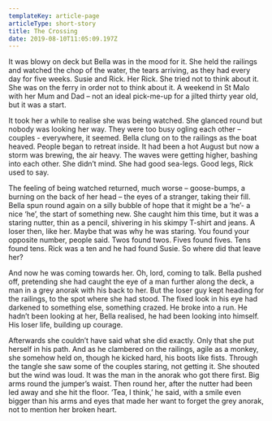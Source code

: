 ```yaml
---
templateKey: article-page
articleType: short-story
title: The Crossing
date: 2019-08-10T11:05:09.197Z
---
```


It was blowy on deck but Bella was in the mood for it. She held the railings and watched the chop of the water, the tears arriving, as they had every day for five weeks. Susie and Rick. Her Rick. She tried not to think about it. She was on the ferry in order not to think about it. A weekend in St Malo with her Mum and Dad – not an ideal pick-me-up for a jilted thirty year old, but it was a start.

It took her a while to realise she was being watched. She glanced round but nobody was looking her way. They were too busy ogling each other – couples - everywhere, it seemed. Bella clung on to the railings as the boat heaved. People began to retreat inside. It had been a hot August but now a storm was brewing, the air heavy. The waves were getting higher, bashing into each other. She didn’t mind. She had good sea-legs. Good legs, Rick used to say.

The feeling of being watched returned, much worse – goose-bumps, a burning on the back of her head – the eyes of a stranger, taking their fill. Bella spun round again on a silly bubble of hope that it might be a ‘he’- a nice ‘he’, the start of something new. She caught him this time, but it was a staring nutter, thin as a pencil, shivering in his skimpy T-shirt and jeans. A loser then, like her. Maybe that was why he was staring. You found your opposite number, people said. Twos found twos. Fives found fives. Tens found tens. Rick was a ten and he had found Susie. So where did that leave her?

And now he was coming towards her. Oh, lord, coming to talk. Bella pushed off, pretending she had caught the eye of a man further along the deck, a man in a grey anorak with his back to her. But the loser guy kept heading for the railings, to the spot where she had stood. The fixed look in his eye had darkened to something else, something crazed. He broke into a run. He hadn’t been looking at her, Bella realised, he had been looking into himself. His loser life, building up courage.

Afterwards she couldn’t have said what she did exactly. Only that she put herself in his path. And as he clambered on the railings, agile as a monkey, she somehow held on, though he kicked hard, his boots like fists. Through the tangle she saw some of the couples staring, not getting it. She shouted but the wind was loud. It was the man in the anorak who got there first. Big arms round the jumper’s waist. Then round her, after the nutter had been led away and she hit the floor. ‘Tea, I think,’ he said, with a smile even bigger than his arms and eyes that made her want to forget the grey anorak, not to mention her broken heart.
